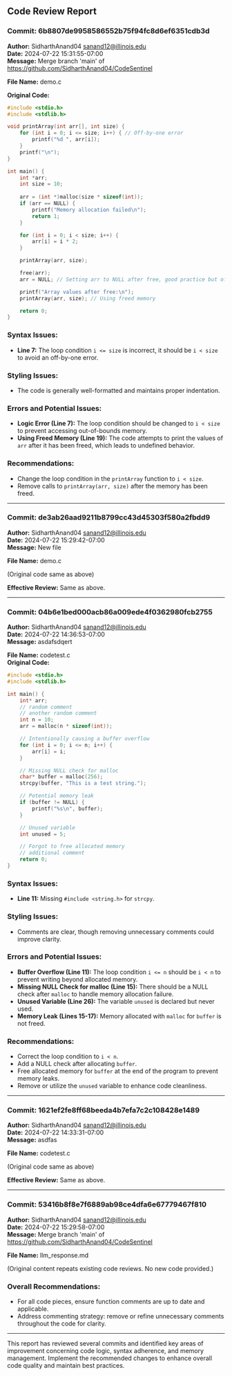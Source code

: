 ## Code Review Report

### Commit: 6b8807de9958586552b75f94fc8d6ef6351cdb3d
**Author:** SidharthAnand04 <sanand12@illinois.edu>  
**Date:** 2024-07-22 15:31:55-07:00  
**Message:** Merge branch 'main' of https://github.com/SidharthAnand04/CodeSentinel

**File Name:** demo.c  

**Original Code:**
```c
#include <stdio.h>
#include <stdlib.h>

void printArray(int arr[], int size) {
    for (int i = 0; i <= size; i++) { // Off-by-one error
        printf("%d ", arr[i]);
    }
    printf("\n");
}

int main() {
    int *arr;
    int size = 10;
    
    arr = (int *)malloc(size * sizeof(int));
    if (arr == NULL) {
        printf("Memory allocation failed\n");
        return 1;
    }

    for (int i = 0; i < size; i++) {
        arr[i] = i * 2;
    }

    printArray(arr, size);

    free(arr);
    arr = NULL; // Setting arr to NULL after free, good practice but often forgotten

    printf("Array values after free:\n");
    printArray(arr, size); // Using freed memory

    return 0;
}
```

### Syntax Issues:
- **Line 7:** The loop condition `i <= size` is incorrect, it should be `i < size` to avoid an off-by-one error.

### Styling Issues:
- The code is generally well-formatted and maintains proper indentation.

### Errors and Potential Issues:
- **Logic Error (Line 7):** The loop condition should be changed to `i < size` to prevent accessing out-of-bounds memory.
- **Using Freed Memory (Line 19):** The code attempts to print the values of `arr` after it has been freed, which leads to undefined behavior.

### Recommendations:
- Change the loop condition in the `printArray` function to `i < size`.
- Remove calls to `printArray(arr, size)` after the memory has been freed.

---

### Commit: de3ab26aad9211b8799cc43d45303f580a2fbdd9
**Author:** SidharthAnand04 <sanand12@illinois.edu>  
**Date:** 2024-07-22 15:29:42-07:00  
**Message:** New file

**File Name:** demo.c 

(Original code same as above)

**Effective Review:** Same as above.

---

### Commit: 04b6e1bed000acb86a009ede4f0362980fcb2755
**Author:** SidharthAnand04 <sanand12@illinois.edu>  
**Date:** 2024-07-22 14:36:53-07:00  
**Message:** asdafsdqert 

**File Name:** codetest.c  
**Original Code:**
```c
#include <stdio.h>
#include <stdlib.h>

int main() {
    int* arr;
    // random comment
    // another random comment
    int n = 10;
    arr = malloc(n * sizeof(int));

    // Intentionally causing a buffer overflow
    for (int i = 0; i <= n; i++) {
        arr[i] = i;
    }

    // Missing NULL check for malloc
    char* buffer = malloc(256);
    strcpy(buffer, "This is a test string.");

    // Potential memory leak
    if (buffer != NULL) {
        printf("%s\n", buffer);
    }

    // Unused variable
    int unused = 5;

    // Forgot to free allocated memory
    // additional comment
    return 0;
}
```

### Syntax Issues:
- **Line 11:** Missing `#include <string.h>` for `strcpy`.

### Styling Issues:
- Comments are clear, though removing unnecessary comments could improve clarity.

### Errors and Potential Issues:
- **Buffer Overflow (Line 11):** The loop condition `i <= n` should be `i < n` to prevent writing beyond allocated memory.
- **Missing NULL Check for malloc (Line 15):** There should be a NULL check after `malloc` to handle memory allocation failure.
- **Unused Variable (Line 26):** The variable `unused` is declared but never used.
- **Memory Leak (Lines 15-17):** Memory allocated with `malloc` for `buffer` is not freed.

### Recommendations:
- Correct the loop condition to `i < n`.
- Add a NULL check after allocating `buffer`.
- Free allocated memory for `buffer` at the end of the program to prevent memory leaks.
- Remove or utilize the `unused` variable to enhance code cleanliness.

---

### Commit: 1621ef2fe8ff68beeda4b7efa7c2c108428e1489
**Author:** SidharthAnand04 <sanand12@illinois.edu>  
**Date:** 2024-07-22 14:33:31-07:00  
**Message:** asdfas 

**File Name:** codetest.c  

(Original code same as above)

**Effective Review:** Same as above.

---

### Commit: 53416b8f8e7f6889ab98ce4dfa6e67779467f810
**Author:** SidharthAnand04 <sanand12@illinois.edu>  
**Date:** 2024-07-22 15:29:58-07:00  
**Message:** Merge branch 'main' of https://github.com/SidharthAnand04/CodeSentinel

**File Name:** llm_response.md   

(Original content repeats existing code reviews. No new code provided.)

### Overall Recommendations:
- For all code pieces, ensure function comments are up to date and applicable.
- Address commenting strategy: remove or refine unnecessary comments throughout the code for clarity.
  
---

This report has reviewed several commits and identified key areas of improvement concerning code logic, syntax adherence, and memory management. Implement the recommended changes to enhance overall code quality and maintain best practices.
